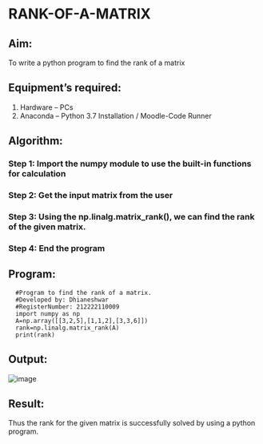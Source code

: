 # RANK-OF-A-MATRIX
## Aim:
To write a python program to find the rank of a matrix
## Equipment’s required:
1. 	Hardware – PCs
2. 	Anaconda – Python 3.7 Installation / Moodle-Code Runner
## Algorithm:
### Step 1: Import the numpy module to use the built-in functions for calculation
### Step 2: Get the input matrix from the user
### Step 3: Using the np.linalg.matrix_rank(), we can find the rank of the given matrix.
### Step 4: End the program
## Program:
      #Program to find the rank of a matrix.
      #Developed by: Dhianeshwar
      #RegisterNumber: 212222110009
      import numpy as np
      A=np.array([[3,2,5],[1,1,2],[3,3,6]])
      rank=np.linalg.matrix_rank(A)
      print(rank)

## Output:
![image](https://github.com/Dhiyanesh24/RANK-OF-A-MATRIX/assets/118362288/d49a2c1d-cfba-4a01-b31c-9fa655966dab)

## Result:
Thus the rank for the given matrix is successfully solved by  using a python program.

